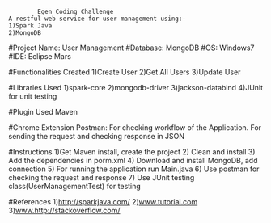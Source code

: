 			Egen Coding Challenge 
	A restful web service for user management using:-
	1)Spark Java
	2)MongoDB


#Project Name: User Management
#Database: MongoDB
#OS: Windows7
#IDE: Eclipse Mars


#Functionalities Created
	  1)Create User 
	  2)Get All Users
	  3)Update User


#Libraries Used
	  1)spark-core
	  2)mongodb-driver
	  3)jackson-databind
	  4)JUnit for unit testing
  
#Plugin Used
  Maven  

#Chrome Extension
	Postman: For checking workflow of the Application. For sending the request and checking response in JSON

#Instructions
	  1)Get Maven install, create the project 
	  2) Clean and install 
	  3) Add the dependencies in porm.xml
	  4) Download and install MongoDB, add connection
	  5) For running the application run Main.java 
	  6) Use postman for checking the request and response
	  7) Use JUnit testing class(UserManagementTest) for testing
  
#References 
	1)http://sparkjava.com/
	2)www.tutorial.com
	3)www.http://stackoverflow.com/

